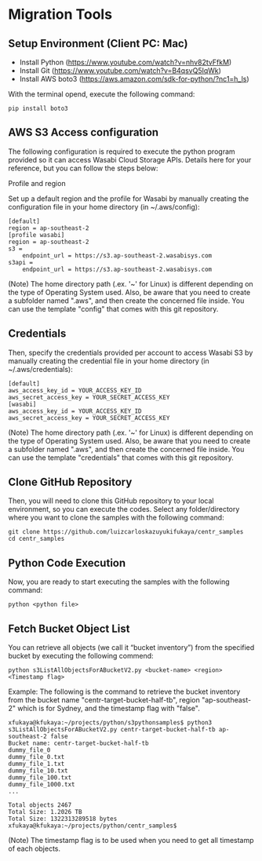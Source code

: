 # Migration Tools 

## Setup Environment (Client PC: Mac) 

- Install Python  (https://www.youtube.com/watch?v=nhv82tvFfkM) 
- Install Git (https://www.youtube.com/watch?v=B4qsvQ5IqWk) 
- Install AWS boto3 (https://aws.amazon.com/sdk-for-python/?nc1=h_ls) 

With the terminal opend, execute the following command: 
```
pip install boto3 
```

## AWS S3 Access configuration 

The following configuration is required to execute the python program provided so it can access Wasabi Cloud Storage APIs. Details here for your reference, but you can follow the steps below: 

Profile and region 

Set up a default region and the profile for Wasabi by manually creating the configuration file in your home directory (in ~/.aws/config): 
```
[default] 
region = ap-southeast-2 
[profile wasabi] 
region = ap-southeast-2 
s3 = 
    endpoint_url = https://s3.ap-southeast-2.wasabisys.com 
s3api = 
    endpoint_url = https://s3.ap-southeast-2.wasabisys.com 
```

(Note) The home directory path (.ex. '~' for Linux) is different depending on the type of Operating System used. Also, be aware that you need to create a subfolder named ".aws", and then create the concerned file inside. You can use the template "config" that comes with this git repository.

## Credentials 

Then, specify the credentials provided per account to access Wasabi S3 by manually creating the credential file in your home directory (in ~/.aws/credentials): 
```
[default] 
aws_access_key_id = YOUR_ACCESS_KEY_ID 
aws_secret_access_key = YOUR_SECRET_ACCESS_KEY 
[wasabi] 
aws_access_key_id = YOUR_ACCESS_KEY_ID 
aws_secret_access_key = YOUR_SECRET_ACCESS_KEY 
```

(Note) The home directory path (.ex. '~' for Linux) is different depending on the type of Operating System used. Also, be aware that you need to create a subfolder named ".aws", and then create the concerned file inside. You can use the template "credentials" that comes with this git repository.

## Clone GitHub Repository 

Then, you will need to clone this GitHub repository to your local environment, so you can execute the codes. Select any folder/directory where you want to clone the samples with the following command: 
```
git clone https://github.com/luizcarloskazuyukifukaya/centr_samples 
cd centr_samples 
```

## Python Code Execution 

Now, you are ready to start executing the samples with the following command: 

```
python <python file> 
```


## Fetch Bucket Object List  

You can retrieve all objects (we call it “bucket inventory”) from the specified bucket by executing the following commend: 
```
python s3ListAllObjectsForABucketV2.py <bucket-name> <region> <Timestamp flag> 
```


Example: 
The following is the command to retrieve the bucket inventory from the bucket name "centr-target-bucket-half-tb", region "ap-southeast-2" which is for Sydney, and the timestamp flag with "false".
```
xfukaya@kfukaya:~/projects/python/s3pythonsamples$ python3 s3ListAllObjectsForABucketV2.py centr-target-bucket-half-tb ap-southeast-2 false 
Bucket name: centr-target-bucket-half-tb 
dummy_file_0 
dummy_file_0.txt 
dummy_file_1.txt 
dummy_file_10.txt 
dummy_file_100.txt 
dummy_file_1000.txt 
... 

Total objects 2467 
Total Size: 1.2026 TB 
Total Size: 1322313289518 bytes 
xfukaya@kfukaya:~/projects/python/centr_samples$ 
```
(Note) The timestamp flag is to be used when you need to get all timestamp of each objects.